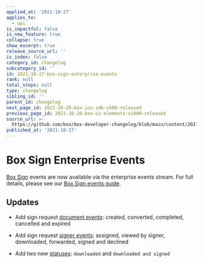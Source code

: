 ```yaml
---
applied_at: '2021-10-27'
applies_to:
  - api
is_impactful: false
is_new_feature: true
collapse: true
show_excerpt: true
release_source_url: ''
is_index: false
category_id: changelog
subcategory_id: ''
id: 2021-10-27-box-sign-enterprise-events
rank: null
total_steps: null
type: changelog
sibling_id: ''
parent_id: changelog
next_page_id: 2021-10-28-box-ios-sdk-v500-released
previous_page_id: 2021-10-20-box-ui-elements-v1400-released
source_url: >-
  https://github.com/box/box-developer-changelog/blob/main/content/2021/10-27-box-sign-enterprise-events.md
published_at: '2021-10-27'
---
```

# Box Sign Enterprise Events

[Box Sign][sign] events are now available via the enterprise events stream.
For full details, please see our [Box Sign events guide][seg].

## Updates

<!--alex ignore cancelled and expired-->

* Add sign request [document events][d]: created, converted, completed,
cancelled and expired

* Add sign request [signer events][s]: assigned, viewed by signer, downloaded,
forwarded, signed and declined

* Add two new [statuses][stat]: `downloaded` and `downloaded and signed`

[stat]: e://resources/sign-requests/#param-status
[s]: g://events/sign-events/#signer-events
[d]: g://events/sign-events/#document-events
[seg]: g://events/sign-events
[sign]: g://box-sign